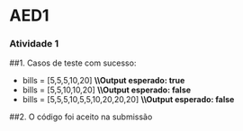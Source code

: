 # AED1

### Atividade 1

##1. Casos de teste com sucesso:
* bills = [5,5,5,10,20]        __\\\Output esperado: true__
* bills = [5,5,10,10,20]        __\\\Output esperado: false__
* bills = [5,5,5,10,5,5,10,20,20,20]        __\\\Output esperado: false__
  
##2. O código foi aceito na submissão 
